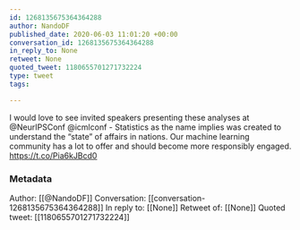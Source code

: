 ```yaml
---
id: 1268135675364364288
author: NandoDF
published_date: 2020-06-03 11:01:20 +00:00
conversation_id: 1268135675364364288
in_reply_to: None
retweet: None
quoted_tweet: 1180655701271732224
type: tweet
tags:

---
```


I would love to see invited speakers presenting these analyses at @NeurIPSConf @icmlconf - Statistics as the name implies was created to understand the “state” of affairs in nations. Our machine learning community has a lot to offer and should become more responsibly engaged. https://t.co/Pia6kJBcd0

### Metadata

Author: [[@NandoDF]]
Conversation: [[conversation-1268135675364364288]]
In reply to: [[None]]
Retweet of: [[None]]
Quoted tweet: [[1180655701271732224]]
